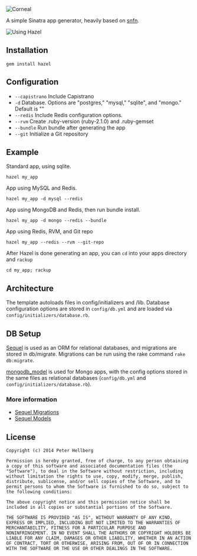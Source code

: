![Corneal](http://c7.github.com/hazel/images/hazel_small.png)

A simple Sinatra app generator, heavily based on [snfn](https://github.com/zachpendleton/snfn).

![Using Hazel](http://c7.github.com/hazel/images/using_hazel.gif)

## Installation

    gem install hazel

## Configuration

* `--capistrano` Include Capistrano
* `-d` Database. Options are "postgres," "mysql," "sqlite", and "mongo."
   Default is ""
* `--redis` Include Redis configuration options.
* `--rvm` Create .ruby-version (ruby-2.1.0) and .ruby-gemset
* `--bundle` Run bundle after generating the app
* `--git` Initialize a Git repository

## Example

Standard app, using sqlite.

    hazel my_app

App using MySQL and Redis.

    hazel my_app -d mysql --redis

App using MongoDB and Redis, then run bundle install.

    hazel my_app -d mongo --redis --bundle

App using Redis, RVM, and Git repo

    hazel my_app --redis --rvm --git-repo

After Hazel is done generating an app, you can `cd` into your apps
directory and `rackup`

    cd my_app; rackup

## Architecture

The template autoloads files in config/initializers and
/lib. Database configuration options are stored in `config/db.yml`
and are loaded via `config/initializers/database.rb`.

## DB Setup

[Sequel](http://sequel.rubyforge.org) is used as an ORM for
relational databases, and migrations are stored in db/migrate.
Migrations can be run using the rake command `rake db:migrate`.

[mongodb_model](https://github.com/alexeypetrushin/mongodb_model)
is used for Mongo apps, with the config options
stored in the same files as relational databases (`config/db.yml`
and `config/initializers/database.rb`).

### More information

*  [Sequel Migrations](http://sequel.rubyforge.org/rdoc/files/doc/migration_rdoc.html)
*  [Sequel Models](http://sequel.rubyforge.org/rdoc/classes/Sequel/Model.html)

## License

    Copyright (c) 2014 Peter Hellberg

    Permission is hereby granted, free of charge, to any person obtaining
    a copy of this software and associated documentation files (the
    "Software"), to deal in the Software without restriction, including
    without limitation the rights to use, copy, modify, merge, publish,
    distribute, sublicense, and/or sell copies of the Software, and to
    permit persons to whom the Software is furnished to do so, subject to
    the following conditions:

    The above copyright notice and this permission notice shall be
    included in all copies or substantial portions of the Software.

    THE SOFTWARE IS PROVIDED "AS IS", WITHOUT WARRANTY OF ANY KIND,
    EXPRESS OR IMPLIED, INCLUDING BUT NOT LIMITED TO THE WARRANTIES OF
    MERCHANTABILITY, FITNESS FOR A PARTICULAR PURPOSE AND
    NONINFRINGEMENT. IN NO EVENT SHALL THE AUTHORS OR COPYRIGHT HOLDERS BE
    LIABLE FOR ANY CLAIM, DAMAGES OR OTHER LIABILITY, WHETHER IN AN ACTION
    OF CONTRACT, TORT OR OTHERWISE, ARISING FROM, OUT OF OR IN CONNECTION
    WITH THE SOFTWARE OR THE USE OR OTHER DEALINGS IN THE SOFTWARE.

